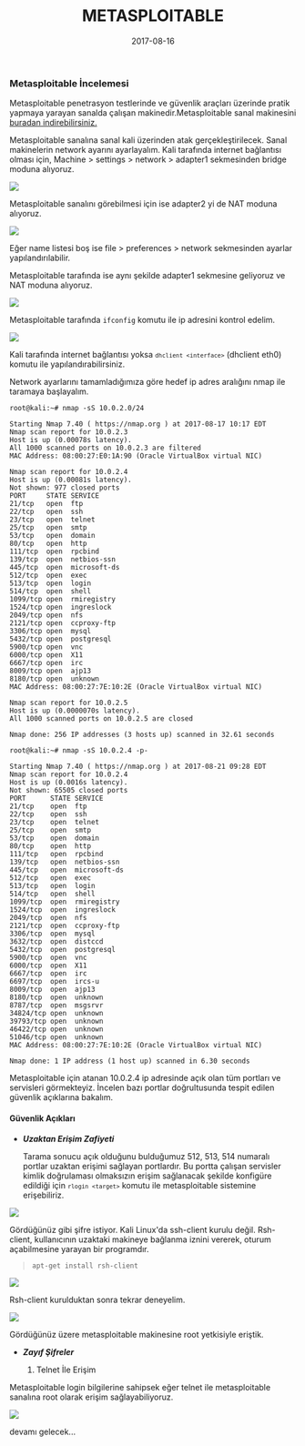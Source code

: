 ﻿---
title: "METASPLOITABLE"
tags: [ "metasploitable" ]
date: "2017-08-16"
---

### Metasploitable İncelemesi

Metasploitable penetrasyon testlerinde ve güvenlik araçları üzerinde pratik yapmaya yarayan sanalda çalışan makinedir.Metasploitable sanal makinesini [buradan indirebilirsiniz.](https://www.vulnhub.com/entry/metasploitable-2,29/) 

Metasploitable sanalına sanal kali üzerinden atak gerçekleştirilecek. Sanal makinelerin network ayarını ayarlayalım.  Kali tarafında internet bağlantısı olması için, Machine > settings > network > adapter1 sekmesinden bridge moduna alıyoruz. 

<img src="https://zehrabetulboynuegri.github.io/blog/img/kaliadpt1.png">

Metasploitable sanalını görebilmesi için ise adapter2 yi de NAT moduna alıyoruz.

<img src="https://zehrabetulboynuegri.github.io/blog/img/kaliadpt2.png"> 
 
Eğer name listesi boş ise file > preferences > network  sekmesinden ayarlar yapılandırılabilir.

Metasploitable tarafında ise aynı şekilde adapter1 sekmesine geliyoruz ve NAT moduna alıyoruz.

<img src="https://zehrabetulboynuegri.github.io/blog/img/msfnetwork.png">

Metasploitable tarafında <code>ifconfig</code> komutu ile ip adresini kontrol edelim.

<img src="https://zehrabetulboynuegri.github.io/blog/img/ifconfig.png">


Kali tarafında internet bağlantısı yoksa <code>``dhclient <interface>``</code> (dhclient eth0) komutu ile yapılandırabilirsiniz.
 
Network ayarlarını tamamladığımıza göre hedef ip adres aralığını nmap ile taramaya başlayalım.

```
root@kali:~# nmap -sS 10.0.2.0/24

Starting Nmap 7.40 ( https://nmap.org ) at 2017-08-17 10:17 EDT
Nmap scan report for 10.0.2.3
Host is up (0.00078s latency).
All 1000 scanned ports on 10.0.2.3 are filtered
MAC Address: 08:00:27:E0:1A:90 (Oracle VirtualBox virtual NIC)

Nmap scan report for 10.0.2.4
Host is up (0.00081s latency).
Not shown: 977 closed ports
PORT     STATE SERVICE
21/tcp   open  ftp
22/tcp   open  ssh
23/tcp   open  telnet
25/tcp   open  smtp
53/tcp   open  domain
80/tcp   open  http
111/tcp  open  rpcbind
139/tcp  open  netbios-ssn
445/tcp  open  microsoft-ds
512/tcp  open  exec
513/tcp  open  login
514/tcp  open  shell
1099/tcp open  rmiregistry
1524/tcp open  ingreslock
2049/tcp open  nfs
2121/tcp open  ccproxy-ftp
3306/tcp open  mysql
5432/tcp open  postgresql
5900/tcp open  vnc
6000/tcp open  X11
6667/tcp open  irc
8009/tcp open  ajp13
8180/tcp open  unknown
MAC Address: 08:00:27:7E:10:2E (Oracle VirtualBox virtual NIC)

Nmap scan report for 10.0.2.5
Host is up (0.0000070s latency).
All 1000 scanned ports on 10.0.2.5 are closed

Nmap done: 256 IP addresses (3 hosts up) scanned in 32.61 seconds
```


```
root@kali:~# nmap -sS 10.0.2.4 -p- 

Starting Nmap 7.40 ( https://nmap.org ) at 2017-08-21 09:28 EDT
Nmap scan report for 10.0.2.4
Host is up (0.0016s latency).
Not shown: 65505 closed ports
PORT      STATE SERVICE
21/tcp    open  ftp
22/tcp    open  ssh
23/tcp    open  telnet
25/tcp    open  smtp
53/tcp    open  domain
80/tcp    open  http
111/tcp   open  rpcbind
139/tcp   open  netbios-ssn
445/tcp   open  microsoft-ds
512/tcp   open  exec
513/tcp   open  login
514/tcp   open  shell
1099/tcp  open  rmiregistry
1524/tcp  open  ingreslock
2049/tcp  open  nfs
2121/tcp  open  ccproxy-ftp
3306/tcp  open  mysql
3632/tcp  open  distccd
5432/tcp  open  postgresql
5900/tcp  open  vnc
6000/tcp  open  X11
6667/tcp  open  irc
6697/tcp  open  ircs-u
8009/tcp  open  ajp13
8180/tcp  open  unknown
8787/tcp  open  msgsrvr
34824/tcp open  unknown
39793/tcp open  unknown
46422/tcp open  unknown
51046/tcp open  unknown
MAC Address: 08:00:27:7E:10:2E (Oracle VirtualBox virtual NIC)

Nmap done: 1 IP address (1 host up) scanned in 6.30 seconds
```

Metasploitable için atanan 10.0.2.4 ip adresinde açık olan tüm portları ve  servisleri görmekteyiz. İncelen bazı portlar doğrultusunda tespit edilen güvenlik açıklarına bakalım.

#### **Güvenlik Açıkları**

* ***Uzaktan Erişim Zafiyeti*** 
  
  Tarama sonucu açık olduğunu bulduğumuz 512, 513, 514 numaralı portlar uzaktan erişimi sağlayan portlardır. Bu portta çalışan servisler kimlik doğrulaması olmaksızın erişim sağlanacak şekilde konfigüre edildiği için <code>``rlogin <target>``</code> komutu ile metasploitable sistemine erişebiliriz.
  
  
<img src="https://zehrabetulboynuegri.github.io/blog/img/rlogin1.jpg">
 
  
  Gördüğünüz gibi şifre istiyor.  Kali Linux'da ssh-client kurulu değil. Rsh-client, kullanıcının uzaktaki makineye bağlanma iznini vererek, oturum açabilmesine yarayan bir programdır. 
  
  > <code>apt-get install rsh-client</code> 
  
<img src="https://zehrabetulboynuegri.github.io/blog/img/rsh-client.png">
 
  
  Rsh-client kurulduktan sonra tekrar deneyelim.
  
  <img src="https://zehrabetulboynuegri.github.io/blog/img/rlogin2.png">
  
  Gördüğünüz üzere metasploitable makinesine root  yetkisiyle eriştik.
  
  * ***Zayıf Şifreler***
  
    1. Telnet İle Erişim
   
   Metasploitable login bilgilerine sahipsek eğer telnet ile metasploitable sanalına root olarak erişim sağlayabiliyoruz.
  
  <img src="https://zehrabetulboynuegri.github.io/blog/img/telnet.png">
 
devamı gelecek...

